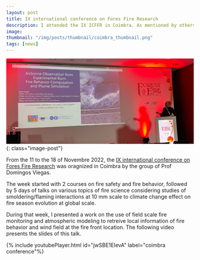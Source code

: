 ```yaml
---
layout: post
title: IX international conference on Fores Fire Research
description: I attended the IX ICFFR in Coimbra. As mentioned by others "A pasionate Week"..
image:
thumbnail: "/img/posts/thumbnail/coimbra_thumbnail.png"
tags: [news]
---
```


![talk in coimbra](/img/posts/full/coimbra_ronantalk.jpeg){: class="image-post"}

From the 11 to the 18 of Novembre 2022, the [IX international conference on Fores Fire Research](https://www.adai.pt/newevent/event/home/index.php?target=home&defLang=2&event=4) was oragnized in Coimbra
by the group of Prof Domingos Viegas.

The week started with 2 courses on fire safety and fire behavior, followed by 5 days of talks
on various topics of fire science considering studies of smoldering/flaming interactions at 10 mm scale to climate change effect on fire season evolution at global scale.

During that week, I presented a work on the use of field scale fire monitoring and atmospheric modeling to retreive local information of fire behavior and wind field at the fire front location. The following video presents the slides of this talk.

{% include youtubePlayer.html id="jwSBE1EIevA" label="coimbra conference"%}
